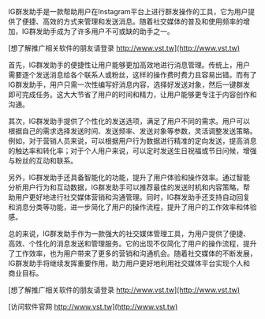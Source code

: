 IG群发助手是一款帮助用户在Instagram平台上进行群发操作的工具，它为用户提供了便捷、高效的方式来管理和发送消息。随着社交媒体的普及和使用频率的增加，IG群发助手成为了许多用户不可或缺的助手之一。

[想了解推广相关软件的朋友请登录 http://www.vst.tw](http://www.vst.tw)

首先，IG群发助手的便捷性让用户能够更加高效地进行消息管理。传统上，用户需要逐个发送消息给各个联系人或粉丝，这样的操作费时费力且容易出错。而有了IG群发助手，用户只需一次性编写好消息内容，选择好发送对象，然后一键群发即可完成任务。这大大节省了用户的时间和精力，让用户能够更专注于内容创作和沟通。

其次，IG群发助手提供了个性化的发送选项，满足了用户不同的需求。用户可以根据自己的需求选择发送时间、发送频率、发送对象等参数，灵活调整发送策略。例如，对于营销人员来说，可以根据用户行为数据进行精准的定向发送，提高消息的触达率和转化率；对于个人用户来说，可以定时发送生日祝福或节日问候，增强与粉丝的互动和联系。

另外，IG群发助手还具备智能化的功能，提升了用户体验和操作效率。通过智能分析用户行为和互动数据，IG群发助手可以推荐最佳的发送时机和内容策略，帮助用户更好地进行社交媒体营销和沟通管理。同时，IG群发助手还支持自动回复和消息分类等功能，进一步简化了用户的操作流程，提升了用户的工作效率和体验感。

总的来说，IG群发助手作为一款强大的社交媒体管理工具，为用户提供了便捷、高效、个性化的消息发送和管理服务。它的出现不仅简化了用户的操作流程，提升了工作效率，也为用户带来了更多的营销和沟通机会。随着社交媒体的不断发展，IG群发助手将继续发挥重要作用，助力用户更好地利用社交媒体平台实现个人和商业目标。

[想了解推广相关软件的朋友请登录 http://www.vst.tw](http://www.vst.tw)


[访问软件官网 http://www.vst.tw](http://www.vst.tw)
